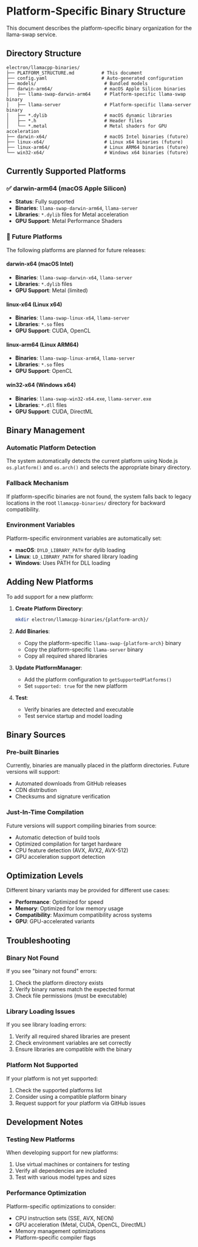 # Platform-Specific Binary Structure

This document describes the platform-specific binary organization for the llama-swap service.

## Directory Structure

```
electron/llamacpp-binaries/
├── PLATFORM_STRUCTURE.md          # This document
├── config.yaml                    # Auto-generated configuration
├── models/                         # Bundled models
├── darwin-arm64/                   # macOS Apple Silicon binaries
│   ├── llama-swap-darwin-arm64     # Platform-specific llama-swap binary
│   ├── llama-server                # Platform-specific llama-server binary
│   ├── *.dylib                     # macOS dynamic libraries
│   ├── *.h                         # Header files
│   └── *.metal                     # Metal shaders for GPU acceleration
├── darwin-x64/                     # macOS Intel binaries (future)
├── linux-x64/                      # Linux x64 binaries (future)
├── linux-arm64/                    # Linux ARM64 binaries (future)
└── win32-x64/                      # Windows x64 binaries (future)
```

## Currently Supported Platforms

### ✅ darwin-arm64 (macOS Apple Silicon)
- **Status**: Fully supported
- **Binaries**: `llama-swap-darwin-arm64`, `llama-server`
- **Libraries**: `*.dylib` files for Metal acceleration
- **GPU Support**: Metal Performance Shaders

### 🔄 Future Platforms

The following platforms are planned for future releases:

#### darwin-x64 (macOS Intel)
- **Binaries**: `llama-swap-darwin-x64`, `llama-server`
- **Libraries**: `*.dylib` files
- **GPU Support**: Metal (limited)

#### linux-x64 (Linux x64)
- **Binaries**: `llama-swap-linux-x64`, `llama-server`
- **Libraries**: `*.so` files
- **GPU Support**: CUDA, OpenCL

#### linux-arm64 (Linux ARM64)
- **Binaries**: `llama-swap-linux-arm64`, `llama-server`
- **Libraries**: `*.so` files
- **GPU Support**: OpenCL

#### win32-x64 (Windows x64)
- **Binaries**: `llama-swap-win32-x64.exe`, `llama-server.exe`
- **Libraries**: `*.dll` files
- **GPU Support**: CUDA, DirectML

## Binary Management

### Automatic Platform Detection
The system automatically detects the current platform using Node.js `os.platform()` and `os.arch()` and selects the appropriate binary directory.

### Fallback Mechanism
If platform-specific binaries are not found, the system falls back to legacy locations in the root `llamacpp-binaries/` directory for backward compatibility.

### Environment Variables
Platform-specific environment variables are automatically set:
- **macOS**: `DYLD_LIBRARY_PATH` for dylib loading
- **Linux**: `LD_LIBRARY_PATH` for shared library loading
- **Windows**: Uses PATH for DLL loading

## Adding New Platforms

To add support for a new platform:

1. **Create Platform Directory**:
   ```bash
   mkdir electron/llamacpp-binaries/{platform-arch}/
   ```

2. **Add Binaries**:
   - Copy the platform-specific `llama-swap-{platform-arch}` binary
   - Copy the platform-specific `llama-server` binary
   - Copy all required shared libraries

3. **Update PlatformManager**:
   - Add the platform configuration to `getSupportedPlatforms()`
   - Set `supported: true` for the new platform

4. **Test**:
   - Verify binaries are detected and executable
   - Test service startup and model loading

## Binary Sources

### Pre-built Binaries
Currently, binaries are manually placed in the platform directories. Future versions will support:
- Automated downloads from GitHub releases
- CDN distribution
- Checksums and signature verification

### Just-In-Time Compilation
Future versions will support compiling binaries from source:
- Automatic detection of build tools
- Optimized compilation for target hardware
- CPU feature detection (AVX, AVX2, AVX-512)
- GPU acceleration support detection

## Optimization Levels

Different binary variants may be provided for different use cases:
- **Performance**: Optimized for speed
- **Memory**: Optimized for low memory usage
- **Compatibility**: Maximum compatibility across systems
- **GPU**: GPU-accelerated variants

## Troubleshooting

### Binary Not Found
If you see "binary not found" errors:
1. Check the platform directory exists
2. Verify binary names match the expected format
3. Check file permissions (must be executable)

### Library Loading Issues
If you see library loading errors:
1. Verify all required shared libraries are present
2. Check environment variables are set correctly
3. Ensure libraries are compatible with the binary

### Platform Not Supported
If your platform is not yet supported:
1. Check the supported platforms list
2. Consider using a compatible platform binary
3. Request support for your platform via GitHub issues

## Development Notes

### Testing New Platforms
When developing support for new platforms:
1. Use virtual machines or containers for testing
2. Verify all dependencies are included
3. Test with various model types and sizes

### Performance Optimization
Platform-specific optimizations to consider:
- CPU instruction sets (SSE, AVX, NEON)
- GPU acceleration (Metal, CUDA, OpenCL, DirectML)
- Memory management optimizations
- Platform-specific compiler flags 
